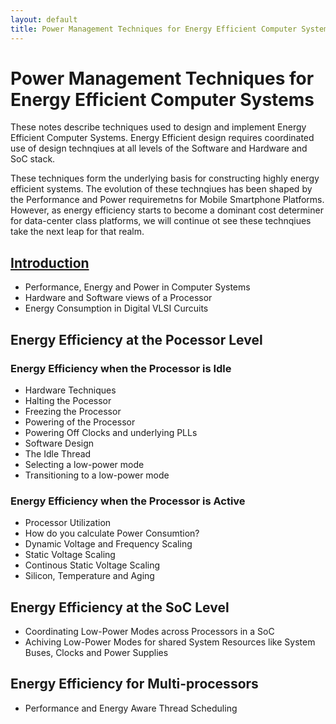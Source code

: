 ```yaml
---
layout: default
title: Power Management Techniques for Energy Efficient Computer Systems
---
```


# Power Management Techniques for Energy Efficient Computer Systems

These notes describe techniques used to design and implement Energy Efficient Computer Systems. Energy Efficient design requires coordinated use of design technqiues at all levels of the Software and Hardware and SoC stack.

These techniques form the underlying basis for constructing highly energy efficient systems. The evolution of these technqiues has been shaped by the Performance and Power requiremetns for Mobile Smartphone Platforms. However, as energy efficiency starts to become a dominant cost determiner for data-center class platforms, we will continue ot see these technqiues take the next leap for that realm.

## [Introduction]
- Performance, Energy and Power in Computer Systems
- Hardware and Software views of a Processor
- Energy Consumption in Digital VLSI Curcuits

## Energy Efficiency at the Pocessor Level

### Energy Efficiency when the Processor is Idle
- Hardware Techniques
 - Halting the Pocessor
 - Freezing the Processor
 - Powering of the Processor
 - Powering Off Clocks and underlying PLLs
- Software Design
 - The Idle Thread
  - Selecting a low-power mode
  - Transitioning to a low-power mode

### Energy Efficiency when the Processor is Active
- Processor Utilization
- How do you calculate Power Consumtion?
- Dynamic Voltage and Frequency Scaling
- Static Voltage Scaling
 - Continous Static Voltage Scaling
  - Silicon, Temperature and Aging

## Energy Efficiency at the SoC Level
- Coordinating Low-Power Modes across Processors in a SoC
- Achiving Low-Power Modes for shared System Resources like System Buses, Clocks and Power Supplies

## Energy Efficiency for Multi-processors
- Performance and Energy Aware Thread Scheduling

[Introduction]: /chapter_introduction
